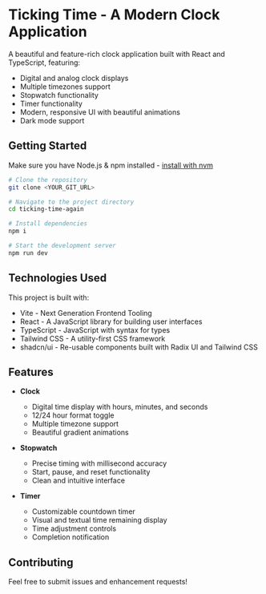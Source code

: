 # Ticking Time - A Modern Clock Application

A beautiful and feature-rich clock application built with React and TypeScript, featuring:

- Digital and analog clock displays
- Multiple timezones support
- Stopwatch functionality
- Timer functionality
- Modern, responsive UI with beautiful animations
- Dark mode support

## Getting Started

Make sure you have Node.js & npm installed - [install with nvm](https://github.com/nvm-sh/nvm#installing-and-updating)

```sh
# Clone the repository
git clone <YOUR_GIT_URL>

# Navigate to the project directory
cd ticking-time-again

# Install dependencies
npm i

# Start the development server
npm run dev
```

## Technologies Used

This project is built with:

- Vite - Next Generation Frontend Tooling
- React - A JavaScript library for building user interfaces
- TypeScript - JavaScript with syntax for types
- Tailwind CSS - A utility-first CSS framework
- shadcn/ui - Re-usable components built with Radix UI and Tailwind CSS

## Features

- **Clock**
  - Digital time display with hours, minutes, and seconds
  - 12/24 hour format toggle
  - Multiple timezone support
  - Beautiful gradient animations

- **Stopwatch**
  - Precise timing with millisecond accuracy
  - Start, pause, and reset functionality
  - Clean and intuitive interface

- **Timer**
  - Customizable countdown timer
  - Visual and textual time remaining display
  - Time adjustment controls
  - Completion notification

## Contributing

Feel free to submit issues and enhancement requests!
